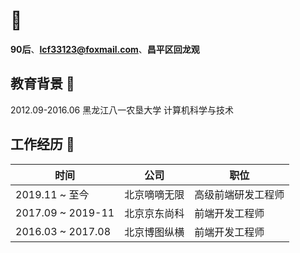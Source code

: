 # :boy:

**90后**、**lcf33123@foxmail.com**、**昌平区回龙观**

## 教育背景 :book: 

2012.09-2016.06 黑龙江八一农垦大学 计算机科学与技术

## 工作经历 :office:

| 时间          | 公司           | 职位           |
|----------------|-------------|----------------|
| 2019.11 ~ 至今     | 北京嘀嘀无限  | 高级前端研发工程师 |
| 2017.09 ~ 2019-11 | 北京京东尚科  | 前端开发工程师 |
| 2016.03 ~ 2017.08 | 北京博图纵横  | 前端开发工程师 |
